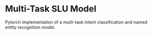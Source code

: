 # Multi-Task SLU Model
Pytorch implementation of a multi-task intent classification and named entity recognition model.

